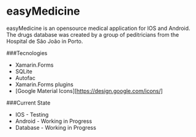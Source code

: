 # easyMedicine

easyMedicine is an opensource medical application for IOS and Android. The drugs database was created by a group of peditricians from the Hospital de São João in Porto.


###Tecnologies 
  - Xamarin.Forms
  - SQLite 
  - Autofac 
  - Xamarin.Forms plugins
  - [Google Material Icons][https://design.google.com/icons/]

###Current State
  - IOS - Testing
  - Android - Working in Progress
  - Database - Working in Progress
